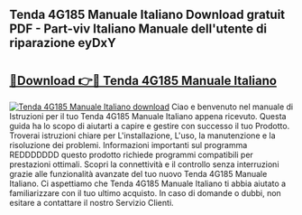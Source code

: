 ## Tenda 4G185 Manuale Italiano Download gratuit PDF - Part-viv Italiano Manuale dell'utente di riparazione eyDxY

# <h2><a href="http://dfbbj8p.blite.top/?on=Tenda+4G185+Manuale+Italiano">🔗Download 👉🔴 Tenda 4G185 Manuale Italiano</a></h2>

[![Tenda 4G185 Manuale Italiano download](https://i.imgur.com/lujVjoI.png)](http://dfbbj8p.blite.top/?on=Tenda+4G185+Manuale+Italiano)
Ciao e benvenuto nel manuale di Istruzioni per il tuo Tenda 4G185 Manuale Italiano appena ricevuto. Questa guida ha lo scopo di aiutarti a capire e gestire con successo il tuo Prodotto. Troverai istruzioni chiare per L'installazione, L'uso, la manutenzione e la risoluzione dei problemi. Informazioni importanti sul programma REDDDDDDD questo prodotto richiede programmi compatibili per prestazioni ottimali. Scopri la connettività e il controllo senza interruzioni grazie alle funzionalità avanzate del tuo nuovo Tenda 4G185 Manuale Italiano. Ci aspettiamo che Tenda 4G185 Manuale Italiano ti abbia aiutato a familiarizzare con il tuo ultimo acquisto. In caso di domande o dubbi, non esitare a contattare il nostro Servizio Clienti.
